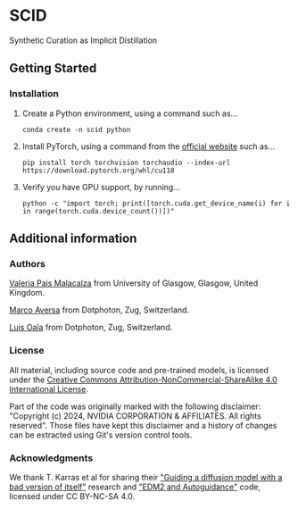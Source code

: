 # SCID
Synthetic Curation as Implicit Distillation

## Getting Started

### Installation
1. Create a Python environment, using a command such as...

    ```conda create -n scid python```

2. Install PyTorch, using a command from the [official website](https://pytorch.org/get-started/locally/) such as...
    
    ```pip install torch torchvision torchaudio --index-url https://download.pytorch.org/whl/cu118```

3. Verify you have GPU support, by running...

    ```python -c "import torch; print([torch.cuda.get_device_name(i) for i in range(torch.cuda.device_count())])"```

## Additional information

### Authors

[Valeria Pais Malacalza](v.pais-malacalza.1@research.gla.ac.uk) from University of Glasgow, Glasgow, United Kingdom.

[Marco Aversa](marco.aversa@dotphoton.com) from Dotphoton, Zug, Switzerland.

[Luis Oala](luis.oala@dotphoton.com) from Dotphoton, Zug, Switzerland.

### License

All material, including source code and pre-trained models, is licensed under the [Creative Commons Attribution-NonCommercial-ShareAlike 4.0 International License](http://creativecommons.org/licenses/by-nc-sa/4.0/).

Part of the code was originally marked with the following disclaimer: "Copyright (c) 2024, NVIDIA CORPORATION & AFFILIATES. All rights reserved". Those files have kept this disclaimer and a history of changes can be extracted using Git's version control tools.

### Acknowledgments

We thank T. Karras et al for sharing their ["Guiding a diffusion model with a bad version of itself"](https://arxiv.org/abs/2406.02507) research and ["EDM2 and Autoguidance"](https://github.com/NVlabs/edm2) code, licensed under CC BY-NC-SA 4.0.
